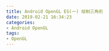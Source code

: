 ```yaml
---
title: Android OpenGL ES(一) 绘制三角形
date: 2019-02-21 16:34:23
categories: 
- Android OpenGL
tags:
- OpenGL
---
```


